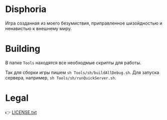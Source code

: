 # Disphoria

Игра созданная из моего безумиствия, приправленное шизойдностью и ненавистью к внешнему миру.

# Building

В папке `Tools` находятся все необходмые скрипты для работы.

Так для сборки игры пишем `sh Tools/sh/buildAllDebug.sh`.
Для запуска сервера, например, `sh Tools/sh/runQuickServer.sh`.

# Legal

👉 [LICENSE.txt](./LICENSE.txt)

